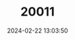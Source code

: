 ---
title: "20011"
category: "Sciurus griseus"
draft: false
date: 2024-02-22 13:03:50
languages:
  English: ["Western Gray Squirrel"]
---